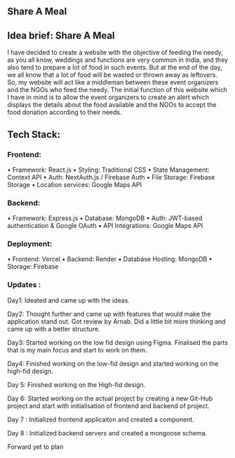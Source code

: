 ## Share A Meal

## Idea brief: Share A Meal
I have decided to create a website with the objective of feeding the needy, as you all know, weddings and functions are very common in India, and they also tend to prepare a lot of food in such events. But at the end of the day, we all know that a lot of food will be wasted or thrown away as leftovers. So, my website will act like a middleman between these event organizers and the NGOs who feed the needy. The initial function of this website which I have in mind is to allow the event organizers to create an alert which displays the details about the food available and the NGOs to accept the food donation according to their needs.

## Tech Stack:
### Frontend: 
•	Framework: React.js
•	Styling: Traditional CSS
•	State Management:  Context API
•	Auth: NextAuth.js / Firebase Auth
•	File Storage: Firebase Storage
•	Location services: Google Maps API

### Backend: 
•	Framework:  Express.js
•	Database: MongoDB
•	Auth: JWT-based authentication & Google OAuth
•	API Integrations: Google Maps API

### Deployment:
•	Frontend: Vercel
•	Backend: Render
•	Database Hosting: MongoDB 
•	Storage: Firebase


### Updates :

Day1: Ideated and came up with the ideas.

Day2: Thought further and came up with features that would make the application stand out. Got review by Arnab. Did a little bit more thinking and came up with a better structure.

Day3: Started working on the low fid design using Figma. Finalised the parts that is my main focus and start to work on them.

Day4: Finished working on the low-fid design and started working on the high-fid design.

Day 5: Finished working on the High-fid design.

Day 6: Started working on the actual project by creating a new Git-Hub project and start with initialisation of frontend and backend of project.

Day 7 : Initialized frontend applicaiton and created a component.

Day 8 : Initialized backend servers and created a mongoose schema.

Forward yet to plan 
